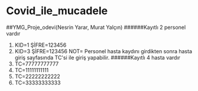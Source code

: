 # Covid_ile_mucadele
##YMG_Proje_odevi(Nesrin Yarar, Murat Yalçın)
######Kayıtlı 2 personel vardır
1. KID=1 ŞİFRE=123456
2.  KID=3 ŞİFRE=123456
NOT= Personel hasta kaydını girdikten sonra hasta giriş sayfasında TC'si ile giriş yapabilir.
######Kayıtlı 4 hasta vardır
1. TC=77777777777
2. TC=11111111111
3. TC=22222222222
4. TC=33333333333
